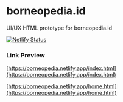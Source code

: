 # borneopedia.id

UI/UX HTML prototype for borneopedia.id

[![Netlify Status](https://api.netlify.com/api/v1/badges/f94e898f-f01b-4823-b232-986ae4c47f0a/deploy-status)](https://app.netlify.com/sites/borneopedia/deploys)

### Link Preview

[https://borneopedia.netlify.app/index.html](https://borneopedia.netlify.app/index.html) 

[https://borneopedia.netlify.app/home.html](https://borneopedia.netlify.app/home.html) 
